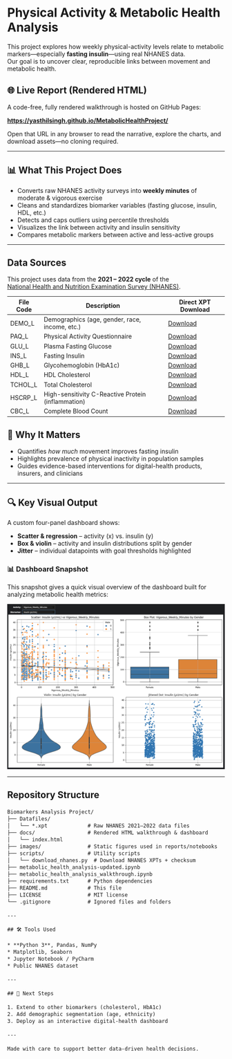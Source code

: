 # Physical Activity & Metabolic Health Analysis

This project explores how weekly physical-activity levels relate to metabolic markers—especially **fasting insulin**—using real NHANES data.  
Our goal is to uncover clear, reproducible links between movement and metabolic health.

## 🌐 Live Report (Rendered HTML)

A code-free, fully rendered walkthrough is hosted on GitHub Pages:

**https://yasthilsingh.github.io/MetabolicHealthProject/**

Open that URL in any browser to read the narrative, explore the charts, and download assets—no cloning required.

---

## 📊 What This Project Does

* Converts raw NHANES activity surveys into **weekly minutes** of moderate & vigorous exercise  
* Cleans and standardizes biomarker variables (fasting glucose, insulin, HDL, etc.)  
* Detects and caps outliers using percentile thresholds  
* Visualizes the link between activity and insulin sensitivity  
* Compares metabolic markers between active and less-active groups

---

## Data Sources

This project uses data from the **2021 – 2022 cycle** of the  
[National Health and Nutrition Examination Survey (NHANES)](https://www.cdc.gov/nchs/nhanes/index.html).

| File Code | Description                                            | Direct XPT Download |
|-----------|--------------------------------------------------------|---------------------|
| DEMO_L    | Demographics (age, gender, race, income, etc.)        | [Download](https://wwwn.cdc.gov/Nchs/Data/Nhanes/Public/2021/DataFiles/DEMO_L.xpt) |
| PAQ_L     | Physical Activity Questionnaire                       | [Download](https://wwwn.cdc.gov/Nchs/Data/Nhanes/Public/2021/DataFiles/PAQ_L.xpt) |
| GLU_L     | Plasma Fasting Glucose                                | [Download](https://wwwn.cdc.gov/Nchs/Data/Nhanes/Public/2021/DataFiles/GLU_L.xpt) |
| INS_L     | Fasting Insulin                                       | [Download](https://wwwn.cdc.gov/Nchs/Data/Nhanes/Public/2021/DataFiles/INS_L.xpt) |
| GHB_L     | Glycohemoglobin (HbA1c)                               | [Download](https://wwwn.cdc.gov/Nchs/Data/Nhanes/Public/2021/DataFiles/GHB_L.xpt) |
| HDL_L     | HDL Cholesterol                                       | [Download](https://wwwn.cdc.gov/Nchs/Data/Nhanes/Public/2021/DataFiles/HDL_L.xpt) |
| TCHOL_L   | Total Cholesterol                                     | [Download](https://wwwn.cdc.gov/Nchs/Data/Nhanes/Public/2021/DataFiles/TCHOL_L.xpt) |
| HSCRP_L   | High-sensitivity C-Reactive Protein (inflammation)    | [Download](https://wwwn.cdc.gov/Nchs/Data/Nhanes/Public/2021/DataFiles/HSCRP_L.xpt) |
| CBC_L     | Complete Blood Count                                  | [Download](https://wwwn.cdc.gov/Nchs/Data/Nhanes/Public/2021/DataFiles/CBC_L.xpt) |

## 🧠 Why It Matters

* Quantifies *how much* movement improves fasting insulin  
* Highlights prevalence of physical inactivity in population samples  
* Guides evidence-based interventions for digital-health products, insurers, and clinicians  

---

## 🔍 Key Visual Output

A custom four-panel dashboard shows:

* **Scatter & regression** – activity (x) vs. insulin (y)  
* **Box & violin** – activity and insulin distributions split by gender  
* **Jitter** – individual datapoints with goal thresholds highlighted

### 📊 Dashboard Snapshot

This snapshot gives a quick visual overview of the dashboard built for analyzing metabolic health metrics:

![Dashboard Overview](images/dashboard.png)

---


## Repository Structure

```text
Biomarkers Analysis Project/
├── Datafiles/                           
│   └── *.xpt             # Raw NHANES 2021–2022 data files
├── docs/                 # Rendered HTML walkthrough & dashboard  
│   └── index.html        
├── images/               # Static figures used in reports/notebooks  
├── scripts/              # Utility scripts  
│   └── download_nhanes.py  # Download NHANES XPTs + checksum  
├── metabolic_health_analysis-updated.ipynb
├── metabolic_health_analysis_walkthrough.ipynb
├── requirements.txt      # Python dependencies  
├── README.md             # This file  
├── LICENSE               # MIT license  
└── .gitignore            # Ignored files and folders  

---

## 🛠 Tools Used

* **Python 3**, Pandas, NumPy  
* Matplotlib, Seaborn  
* Jupyter Notebook / PyCharm  
* Public NHANES dataset  

---

## 🧭 Next Steps

1. Extend to other biomarkers (cholesterol, HbA1c)  
2. Add demographic segmentation (age, ethnicity)  
3. Deploy as an interactive digital-health dashboard  

---

Made with care to support better data-driven health decisions.
